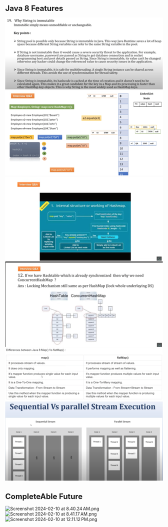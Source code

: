 <h1 style="font-size: 24px;">Java 8 Features</h1>

![StringImmutable.png](src%2Fmain%2Fjava%2Fcom%2Fresources%2Fimages%2FStringImmutable.png)
![HashMapInternal.png](src%2Fmain%2Fjava%2Fcom%2Fresources%2Fimages%2FHashMapInternal.png)
![HashMapInternalWorking.png](src%2Fmain%2Fjava%2Fcom%2Fresources%2Fimages%2FHashMapInternalWorking.png)
![HashTableVsConcurrentHashMap.png](src%2Fmain%2Fjava%2Fcom%2Fresources%2Fimages%2FHashTableVsConcurrentHashMap.png)
![MapVsFlatMap.png](src%2Fmain%2Fjava%2Fcom%2Fresources%2Fimages%2FMapVsFlatMap.png)
![SequentialVsParallelStream.png](src%2Fmain%2Fjava%2Fcom%2Fresources%2Fimages%2FSequentialVsParallelStream.png)

<h1 style="font-size: 24px;">CompleteAble Future</h1>

![Screenshot 2024-02-10 at 8.40.24 AM.png](..%2F..%2FDesktop%2FScreenshot%202024-02-10%20at%208.40.24%E2%80%AFAM.png)
![Screenshot 2024-02-10 at 8.41.17 AM.png](..%2F..%2FDesktop%2FScreenshot%202024-02-10%20at%208.41.17%E2%80%AFAM.png)
![Screenshot 2024-02-10 at 12.11.12 PM.png](..%2F..%2FDesktop%2FScreenshot%202024-02-10%20at%2012.11.12%E2%80%AFPM.png)